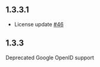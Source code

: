 ## 1.3.3.1

* License update [#46](https://github.com/yesodweb/authenticate/issues/46)

## 1.3.3

Deprecated Google OpenID support
